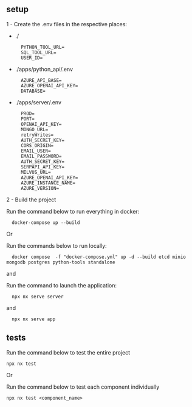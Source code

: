 ## setup

1 - Create the .env files in the respective places:

- ./

  ```
    PYTHON_TOOL_URL=
    SQL_TOOL_URL=
    USER_ID=
  ```

- ./apps/python_api/.env

  ```
    AZURE_API_BASE=
    AZURE_OPENAI_API_KEY=
    DATABASE=
  ```

- ./apps/server/.env

  ```
    PROD=
    PORT=
    OPENAI_API_KEY=
    MONGO_URL=
    retryWrites=
    AUTH_SECRET_KEY=
    CORS_ORIGIN=
    EMAIL_USER=
    EMAIL_PASSWORD=
    AUTH_SECRET_KEY=
    SERPAPI_API_KEY=
    MILVUS_URL=
    AZURE_OPENAI_API_KEY=
    AZURE_INSTANCE_NAME=
    AZURE_VERSION=
  ```

2 - Build the project

Run the command below to run everything in docker:

```
  docker-compose up --build
```

Or

Run the commands below to run locally:

```
  docker compose  -f "docker-compose.yml" up -d --build etcd minio mongodb postgres python-tools standalone
```

and

Run the command to launch the application:

```
  npx nx serve server
```

and

```
  npx nx serve app
```

## tests

Run the command below to test the entire project

`npx nx test`

Or

Run the command below to test each component individually

`npx nx test <component_name>`
